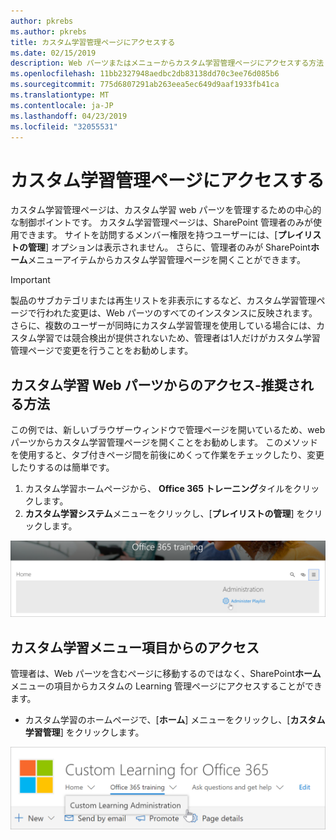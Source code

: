 ```yaml
---
author: pkrebs
ms.author: pkrebs
title: カスタム学習管理ページにアクセスする
ms.date: 02/15/2019
description: Web パーツまたはメニューからカスタム学習管理ページにアクセスする方法
ms.openlocfilehash: 11bb2327948aedbc2db83138dd70c3ee76d085b6
ms.sourcegitcommit: 775d6807291ab263eea5ec649d9aaf1933fb41ca
ms.translationtype: MT
ms.contentlocale: ja-JP
ms.lasthandoff: 04/23/2019
ms.locfileid: "32055531"
---
```

# <a name="access-the-custom-learning-administration-page"></a>カスタム学習管理ページにアクセスする

カスタム学習管理ページは、カスタム学習 web パーツを管理するための中心的な制御ポイントです。 カスタム学習管理ページは、SharePoint 管理者のみが使用できます。 サイトを訪問するメンバー権限を持つユーザーには、[**プレイリストの管理**] オプションは表示されません。 さらに、管理者のみが SharePoint**ホーム**メニューアイテムからカスタム学習管理ページを開くことができます。  

> [!IMPORTANT]
> 製品のサブカテゴリまたは再生リストを非表示にするなど、カスタム学習管理ページで行われた変更は、Web パーツのすべてのインスタンスに反映されます。 さらに、複数のユーザーが同時にカスタム学習管理を使用している場合には、カスタム学習では競合検出が提供されないため、管理者は1人だけがカスタム学習管理ページで変更を行うことをお勧めします。  

## <a name="access-from-the-custom-learning-web-part---preferred-method"></a>カスタム学習 Web パーツからのアクセス-推奨される方法
この例では、新しいブラウザーウィンドウで管理ページを開いているため、web パーツからカスタム学習管理ページを開くことをお勧めします。 このメソッドを使用すると、タブ付きページ間を前後にめくって作業をチェックしたり、変更したりするのは簡単です。  

1. カスタム学習ホームページから、 **Office 365 トレーニング**タイルをクリックします。
2. **カスタム学習システム**メニューをクリックし、[**プレイリストの管理**] をクリックします。 

![cg-adminaccbtn](media/cg-adminaccbtn.png)

## <a name="access-from-the-custom-learning-menu-item"></a>カスタム学習メニュー項目からのアクセス
管理者は、Web パーツを含むページに移動するのではなく、SharePoint**ホーム**メニューの項目からカスタムの Learning 管理ページにアクセスすることができます。 

- カスタム学習のホームページで、[**ホーム**] メニューをクリックし、[**カスタム学習管理**] をクリックします。

![cg-adminaccmenu](media/cg-adminaccmenu.png)